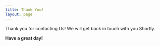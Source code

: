 ```yaml
---
title: Thank You!
layout: page
---
```

Thank you for contacting Us! We will get back in touch with you Shortly.

**Have a great day!**
